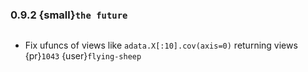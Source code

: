 ### 0.9.2 {small}`the future`

```{rubric} Bugfix
```

* Fix ufuncs of views like `adata.X[:10].cov(axis=0)` returning views {pr}`1043` {user}`flying-sheep`
